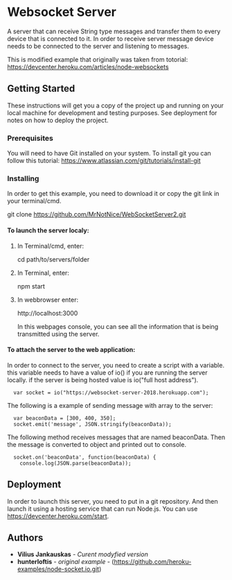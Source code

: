 
# Websocket Server

A server that can receive String type messages and transfer them to every device that is connected to it. In order to receive server message device needs to be connected to the server and listening to messages. 

This is modified example that originally was taken from totorial: https://devcenter.heroku.com/articles/node-websockets

## Getting Started

These instructions will get you a copy of the project up and running on your local machine for development and testing purposes. See deployment for notes on how to deploy the project.

### Prerequisites

You will need to have Git installed on your system. 
To install git you can follow this tutorial: https://www.atlassian.com/git/tutorials/install-git


### Installing

In order to get this example, you need to download it or copy the git link in your terminal/cmd.

git clone https://github.com/MrNotNice/WebSocketServer2.git

#### To launch the server localy:
  1. In Terminal/cmd, enter:
  
      cd path/to/servers/folder
    
  2. In Terminal, enter:
  
      npm start
    
  3. In webbrowser enter:
  
      http://localhost:3000
      
      In this webpages console, you can see all the information that is being transmitted using the server.
     
#### To attach the server to the web application:

  In order to connect to the server, you need to create a script with a variable.
  this variable needs to have a value of io() if you are running the server locally.
  if the server is being hosted value is io("full host address").
  
      var socket = io("https://websocket-server-2018.herokuapp.com");

   The following is a example of sending message with array to the server:
   
      var beaconData = [300, 400, 350];
      socket.emit('message', JSON.stringify(beaconData));
      

   The following method receives messages that are named beaconData.
   Then the message is converted to object and printed out to console.
   
      socket.on('beaconData', function(beaconData) {
        console.log(JSON.parse(beaconData));


## Deployment

In order to launch this server, you need to put in a git repository. And then launch it using a hosting service that can run Node.js.
You can use https://devcenter.heroku.com/start.


## Authors

* **Vilius Jankauskas** - *Curent modyfied version*
* **hunterloftis** - *original example* - (https://github.com/heroku-examples/node-socket.io.git)


